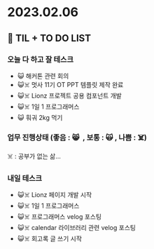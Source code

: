 # 2023.02.06

## 📓 TIL + TO DO LIST

### 오늘 다 하고 잘 테스크

- 😺 해커톤 관련 회의
- 😺☠️ 멋사 11기 OT PPT 템플릿 제작 완료
- 😺☠️ Lionz 프로젝트 공용 컴포넌트 개발
- 😺☠️ 1일 1 프로그래머스
- 😺 훠궈 2kg 먹기

### 업무 진행상태 (좋음 : 😸  , 보통 : 🙀 , 나쁨 : ☠️)

☠️ : 공부가 없는 삶...

### 내일 테스크

- 😺☠️ Lionz 페이지 개발 시작
- 😺☠️ 1일 1 프로그래머스
- 😺☠️ 프로그래머스 velog 포스팅
- 😺☠️ calendar 라이브러리 관련 velog 포스팅
- 😺☠️ 회고록 글 쓰기 시작

